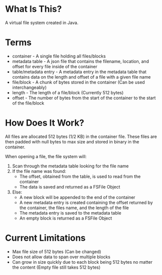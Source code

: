 # What Is This?
A virtual file system created in Java.

# Terms
* container - A single file holding all files/blocks
* metadata table - A json file that contains the filename, location, and offset for every file inside of the container
* table/metadata entry - A metadata entry in the metadata table that contains data on the length and offset of a file with a given file name
* file/block - A chunk of bytes stored in the container (Can be used interchangeably)
* length - The length of a file/block (Currently 512 bytes)
* offset - The number of bytes from the start of the container to the start of the file/block

# How Does It Work?
All files are allocated 512 bytes (1/2 KB) in the container file.
These files are then padded with null bytes to max size and stored in binary in the container.

When opening a file, the file system will:
  1) Scan through the metadata table looking for the file name
  2) If the file name was found:
     * The offset, obtained from the table, is used to read from the container
     * The data is saved and returned as a FSFile Object
  3) Else:
     * A new block will be appended to the end of the container
     * A new metadata entry is created containing the offset returned by the container, the files name, and the length of the file
     * The metadata entry is saved to the metadata table
     * An empty block is returned as a FSFile Object

# Current Limitations
* Max file size of 512 bytes (Can be changed)
* Does not allow data to span over multiple blocks
* Can grow in size quickly due to each block being 512 bytes no matter the content (Empty file still takes 512 bytes)
